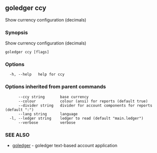 ## goledger ccy

Show currency configuration (decimals)

### Synopsis

Show currency configuration (decimals)

```
goledger ccy [flags]
```

### Options

```
  -h, --help   help for ccy
```

### Options inherited from parent commands

```
      --ccy string       base currency
      --colour           colour (ansi) for reports (default true)
      --divider string   divider for account components for reports (default ":")
      --lang string      language
  -l, --ledger string    ledger to read (default "main.ledger")
      --verbose          verbose
```

### SEE ALSO

* [goledger](goledger.md)	 - goledger text-based account application

